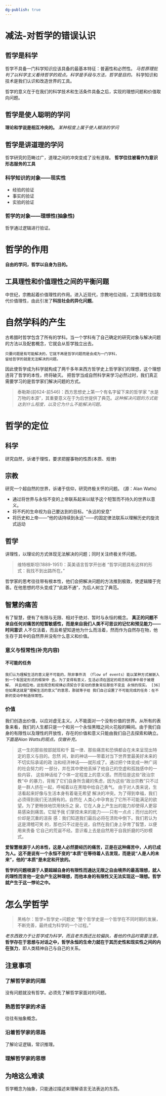 ```yaml
---
dg-publish: true
---
```



# 减法-对哲学的错误认识
## 哲学是科学
哲学不具备一门科学知识应该具备的最基本特征：普遍性和必然性。
*马哲原理批判了以科学主义看待哲学的观点。科学是手段与方法，哲学是目的。*
科学知识和技术是我们认识和改造世界的工具。

哲学的意义在于在我们的科学技术和生活条件具备之后，实现的理想问题和价值取向问题。
## 哲学是使人聪明的学问

**理论和学说是相互冲突的。**
*某种程度上属于使人糊涂的学问*
## 哲学是讲道理的学问
哲学研究的范畴过广，道理之间的冲突变成了没有道理。
**哲学往往被看作为意识形态服务的工具**
### 科学知识的对象——现实性
- 经验的验证
- 事实的验证
- 实验的验证
### 哲学的对象——理想性(抽象性)
哲学通过逻辑进行验证。

# 哲学的作用
**自由的学问，哲学以自身为目的。** 
## 工具理性和价值理性之间的平衡问题
中世纪，宗教起着价值理性的作用。进入近现代，宗教地位动摇，工具理性往往取代价值理性，由此引发了**科技社会的异化问题**。 


# 自然学科的产生
古希腊时哲学包含了所有的学科。当一个学科有了自己确定的研究对象与解决问题的方法以及配套概念，它就会从哲学独立出去。
```
只要问题是有可能解决的，它就不再是哲学问题而是会成为一门学科，
留给哲学的就是无法解决的问题。
```
因此使哲学成为科学就构成了两千多年来西方哲学史上哲学家们的理想，这个理想违背了哲学的本性，终将破灭。
把哲学当成自然科学来学习必然过时，我们真正需要学习的是哲学家们解决问题的方式。
>泰勒斯(前624-前546)：西方思想史上第一个有名字留下来的哲学家
>“水是万物的本源”，其重要意义在于为后世提供了典范。*这种解决问题的方式能达到什么程度，以及它为什么不能解决问题。*

# 哲学的定位
## 科学
研究自然，诉诸于理性，要求把握事物的性质(本质、规律)
## 宗教
研究一个超自然的世界，诉诸于信仰，研究终极关怀的问题。
(源：Alan Watts)
- 通过将世界与永恒不变的上帝联系起来以赋予这个短暂而不持久的世界以意义。
- 将不朽的生命视为自己要达到的目标。“永远的安息”
- 将历史和上帝——“他的话持续到永远”——的固定律法联系以理解历史的旋流式运动
## 哲学
讲理性，以理论的方式体现无法解决的问题；同时关注终极关怀问题。
>维特根斯坦(1889-1951)：英美语言哲学开创者
>“哲学问题具有这样的形式：我找不到出路所在。”

哲学家的思考往往带有根本性，他们会把解决问题的方法推到极致，使逻辑臻于完善。在他思想的尽头变成了“此路不通”，为后人树立了典范。

## 智慧的痛苦
有了智慧，便有了有限与无限、相对于绝对、暂时与永恒的概念。
**真正的问题不来自任何对痛苦的短暂敏感性，而是来自我们人类不可思议的记忆和预见能力——时间意识**
人不仅活着，而且希望知道他为什么而活着，然而作为自然存在物，他生存于其中的自然界并没有什么意义和价值。
### 意义与恒常性(补充内容)
#### 不可能的任务
```
我们认为理解⽣活的意义是不可能的，除⾮事件流 （flow of events）能以某种⽅式被嵌⼊到⼀个有固定形式的框架中 去。为了变得有意义，⽣活必须在固定的观念和规律中易于被理解， 并且相应地，这些观念和规律必须契合于变动的景象背后那些不变且 永恒的现实。 [36]但如果这就是“理解⽣活的意义”的意思，那就等于给 我们⾃⼰设置了不可能完成的任务：在不断的变动中制造恒常性。
```
### 价值
我们创造出价值，以应对虚无主义。人不能面对一个没有价值的世界。从所有的表象来看，我们的人生都只是一个和另一个永恒黑暗之间火花般的瞬间。由于我们自身的有限性以及理性的开放性，存在的价值和意义只能由我们自己去探索和确立。
*下面是Alan Watts的观点。仅做补充。*
>这⼀⽣的那些按部就班和千 篇⼀律、那些痛苦和恐惧都会在未来呈现出特定的意义与⽬的。忽然 间，新的神话——带着对当下世界⾥最美好未来的不切实际承诺的政 治和经济神话——就形成了。通过把个体变成⼀种⼴阔的社会努⼒的 ⼀部分，并在其中使他丢掉了他⾃⼰的空虚和孤独感中的⼀些内容， 这些神话给了个体⼀定程度上的意义感。然⽽恰是这些“政治宗教”中 的暴⼒，背叛了它们⾃⾝所含藏的焦虑，因为这些“政治宗教”只不过 是⼀群⼈挤在⼀起，呼喊着以在⿊暗中给⾃⼰勇⽓。
>由于对⼈类来说，⽣活看起来好像与⽣活本⾝有着毫⽆希望 解决的冲突。为了得到幸福，我们必须得到我们⽆法拥有的。⾃然在 ⼈类⼼中孕育出了它所不可能满⾜的欲望。为了更畅快地饮⽤快乐之 泉，它在⼈⾝上产⽣出的能⼒却使得⼈更容易感染到痛苦。它赋予我 们掌控未来的能⼒——只有⼀点点；⽽付出的代价却是沉重的沮丧 感：我们知道我们最后必将在溃败中倒下。我们若认为这是滑稽可笑 的，那也只不过是在说，⾃然在我们⾝上孕育了智慧，以便⽤来责备 它⾃⼰的荒诞不经。意识看上去是⾃然⽤于⾃我折磨的巧妙模式。

**爱智慧根源于人的本性，这是人必然要经历的痛苦，正是在这种痛苦中，人的已成为人。这不是说有一个永恒不变的“本质”在等待着人去发现，而是说“人是人的未来”，他的“本质”是未定和开放的。**

**哲学的问题根源于人要超越自身的有限性而通达无限之自由境界的最高理想，就人的理性而言他一定会产生这种理想，而他本身的有限性又无法实现这一理想。哲学就产生于这一悖论之中。**
# 怎么学哲学
>黑格尔：哲学=哲学史=问题史
>“整个哲学史是一个哲学在不同时期的发展，不断完善，最终成为科学的一个过程。”

*老东西致力于让哲学成为科学，而且老东西还比较偏执，看他的作品时需要注意。*
**哲学存在于思想与对话之中，哲学永恒的生命力就在于其历史性和现实性之间的内在张力**，即人类精神自己与自己的关系。
## 注意事项
### 了解哲学家的问题
没有问题就没有哲学。必须先了解哲学家面对的问题。
### 熟悉哲学家的术语
往往有抽象概念。
### 沿着哲学家的思路
了解论证逻辑，常识推理。
### 理解哲学家的思想

## 为啥这么难读
哲学概念为抽象，只能通过描述来理解语言无法表达的东西。